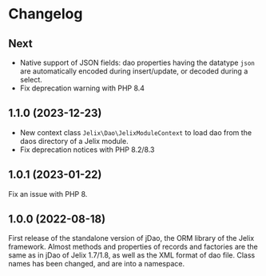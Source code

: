 Changelog
=========

Next
----

- Native support of JSON fields: dao properties having the datatype `json`
  are automatically encoded during insert/update, or decoded during a select.
- Fix deprecation warning with PHP 8.4

1.1.0 (2023-12-23)
-------------------

- New context class `Jelix\Dao\JelixModuleContext` to load dao from the daos directory of a Jelix module.
- Fix deprecation notices with PHP 8.2/8.3

1.0.1 (2023-01-22)
------------------

Fix an issue with PHP 8.


1.0.0 (2022-08-18)
------------------

First release of the standalone version of jDao, the ORM library of the Jelix framework. Almost methods and properties 
of records and factories are the same as in jDao of Jelix 1.7/1.8, as well as the XML format of dao file.
Class names has been changed, and are into a namespace.

